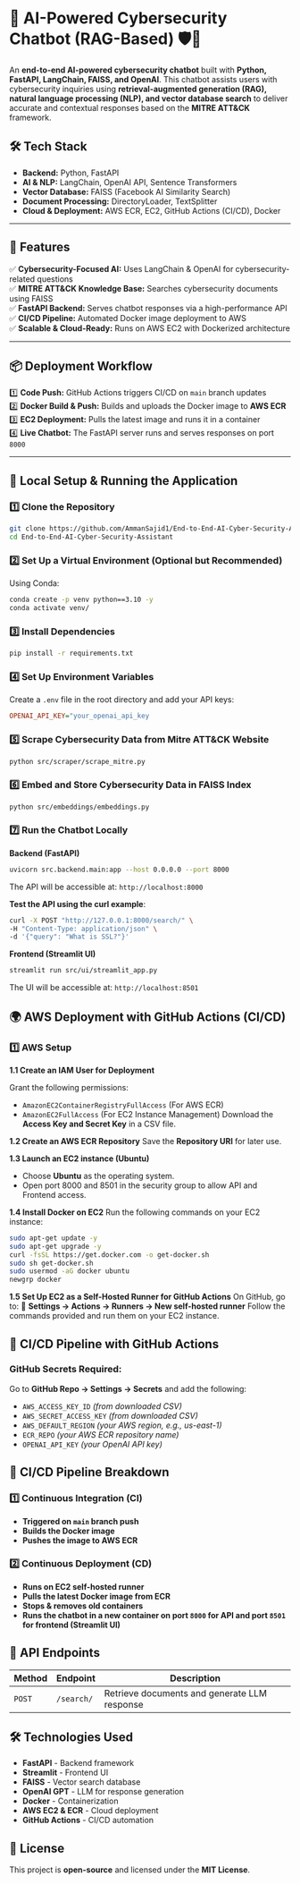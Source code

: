 # 🔐 AI-Powered Cybersecurity Chatbot (RAG-Based) 🛡️💬  

An **end-to-end AI-powered cybersecurity chatbot** built with **Python, FastAPI, LangChain, FAISS, and OpenAI**. This chatbot assists users with cybersecurity inquiries using **retrieval-augmented generation (RAG), natural language processing (NLP), and vector database search** to deliver accurate and contextual responses based on the **MITRE ATT&CK** framework.  

## 🛠 Tech Stack  
- **Backend:** Python, FastAPI  
- **AI & NLP:** LangChain, OpenAI API, Sentence Transformers  
- **Vector Database:** FAISS (Facebook AI Similarity Search)  
- **Document Processing:** DirectoryLoader, TextSplitter  
- **Cloud & Deployment:** AWS ECR, EC2, GitHub Actions (CI/CD), Docker  

---

## 🚀 Features  
✅ **Cybersecurity-Focused AI:** Uses LangChain & OpenAI for cybersecurity-related questions  
✅ **MITRE ATT&CK Knowledge Base:** Searches cybersecurity documents using FAISS  
✅ **FastAPI Backend:** Serves chatbot responses via a high-performance API  
✅ **CI/CD Pipeline:** Automated Docker image deployment to AWS  
✅ **Scalable & Cloud-Ready:** Runs on AWS EC2 with Dockerized architecture  

---

## 📦 Deployment Workflow  
1️⃣ **Code Push:** GitHub Actions triggers CI/CD on `main` branch updates  
2️⃣ **Docker Build & Push:** Builds and uploads the Docker image to **AWS ECR**  
3️⃣ **EC2 Deployment:** Pulls the latest image and runs it in a container  
4️⃣ **Live Chatbot:** The FastAPI server runs and serves responses on port `8000`  

---

## 🚀 Local Setup & Running the Application  

### 1️⃣ Clone the Repository  
```bash
git clone https://github.com/AmmanSajid1/End-to-End-AI-Cyber-Security-Assistant.git
cd End-to-End-AI-Cyber-Security-Assistant
```

### 2️⃣ Set Up a Virtual Environment (Optional but Recommended)
Using Conda:
```bash
conda create -p venv python==3.10 -y
conda activate venv/
```

### 3️⃣ Install Dependencies 
```bash
pip install -r requirements.txt
```

### 4️⃣ Set Up Environment Variables
Create a ```.env``` file in the root directory and add your API keys:
```ini
OPENAI_API_KEY="your_openai_api_key
```

### 5️⃣ Scrape Cybersecurity Data from Mitre ATT&CK Website
```bash
python src/scraper/scrape_mitre.py
```

### 6️⃣ Embed and Store Cybersecurity Data in FAISS Index
```bash
python src/embeddings/embeddings.py
```

### 7️⃣ Run the Chatbot Locally

**Backend (FastAPI)**
```bash
uvicorn src.backend.main:app --host 0.0.0.0 --port 8000
```
The API will be accessible at: ```http://localhost:8000```

**Test the API using the curl example**:
```bash
curl -X POST "http://127.0.0.1:8000/search/" \
-H "Content-Type: application/json" \
-d '{"query": "What is SSL?"}'
```

**Frontend (Streamlit UI)**
```bash
streamlit run src/ui/streamlit_app.py
```
The UI will be accessible at: ```http://localhost:8501```


## 🌍 AWS Deployment with GitHub Actions (CI/CD)

### 1️⃣ AWS Setup

**1.1 Create an IAM User for Deployment**

Grant the following permissions:

 - ```AmazonEC2ContainerRegistryFullAccess``` (For AWS ECR)
 - ```AmazonEC2FullAccess``` (For EC2 Instance Management)
    Download the **Access Key and Secret Key** in a CSV file.

**1.2 Create an AWS ECR Repository**
Save the **Repository URI** for later use.

**1.3 Launch an EC2 instance (Ubuntu)**
 - Choose **Ubuntu** as the operating system.
 - Open port 8000 and 8501 in the security group to allow API and Frontend access.

**1.4 Install Docker on EC2**
Run the following commands on your EC2 instance:
```bash
sudo apt-get update -y
sudo apt-get upgrade -y
curl -fsSL https://get.docker.com -o get-docker.sh
sudo sh get-docker.sh
sudo usermod -aG docker ubuntu
newgrp docker
```
**1.5 Set Up EC2 as a Self-Hosted Runner for GitHub Actions**
On GitHub, go to:
🔗 **Settings → Actions → Runners → New self-hosted runner**
Follow the commands provided and run them on your EC2 instance.

## 🔄 CI/CD Pipeline with GitHub Actions

### **GitHub Secrets Required:**
Go to **GitHub Repo → Settings → Secrets** and add the following:

 - ```AWS_ACCESS_KEY_ID``` *(from downloaded CSV)*
 - ```AWS_SECRET_ACCESS_KEY``` *(from downloaded CSV)*
 - ```AWS_DEFAULT_REGION``` *(your AWS region, e.g., us-east-1)*
 - ```ECR_REPO``` *(your AWS ECR repository name)*
 - ```OPENAI_API_KEY``` *(your OpenAI API key)*

## 📌 CI/CD Pipeline Breakdown

### 1️⃣ Continuous Integration (CI)

 - **Triggered on ```main``` branch push**
 - **Builds the Docker image**
 - **Pushes the image to AWS ECR**

### 2️⃣ Continuous Deployment (CD)

 - **Runs on EC2 self-hosted runner**
 - **Pulls the latest Docker image from ECR**
 - **Stops & removes old containers**
 - **Runs the chatbot in a new container on port ```8000``` for API and port ```8501``` for frontend (Streamlit UI)**

## 📡 API Endpoints

| **Method** | **Endpoint**   | **Description**                              |
|------------|----------------|----------------------------------------------|
| ```POST``` | ```/search/``` | Retrieve documents and generate LLM response |

## 🛠️ Technologies Used

 - **FastAPI** - Backend framework
 - **Streamlit** - Frontend UI
 - **FAISS** - Vector search database
 - **OpenAI GPT** - LLM for response generation
 - **Docker** - Containerization
 - **AWS EC2 & ECR** - Cloud deployment
 - **GitHub Actions** - CI/CD automation

## 📜 License
This project is **open-source** and licensed under the **MIT License**.




